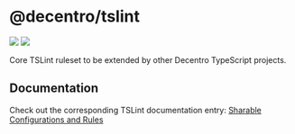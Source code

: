 # @decentro/tslint

[![](https://img.shields.io/npm/v/@decentro/tslint.svg)](https://www.npmjs.com/package/@decentro/tslint
) [![](https://img.shields.io/github/license/decentro-gmbh/tslint.svg?style=flat)](https://github.com/decentro-gmbh/tslint/blob/master/LICENSE)

Core TSLint ruleset to be extended by other Decentro TypeScript projects.

## Documentation

Check out the corresponding TSLint documentation entry: [Sharable Configurations and Rules](https://palantir.github.io/tslint/2016/03/31/sharable-configurations-rules.html)
